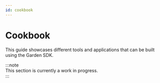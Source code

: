 ```yaml
---
id: cookbook
---
```


# Cookbook

This guide showcases different tools and applications that can be built using the Garden SDK.

:::note  
This section is currently a work in progress.  
:::
